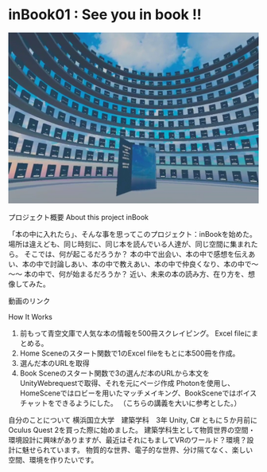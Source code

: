 # inBook01 : See you in book !!

<p align="center">
  <img src="./Assets/ReadmeImages/ForReadme.jpg" width="738">
</p>

プロジェクト概要
About this project
inBook

「本の中に入れたら」、そんな事を思ってこのプロジェクト：inBookを始めた。
場所は違えども、同じ時刻に、同じ本を読んでいる人達が、同じ空間に集まれたら。
そこでは、何が起こるだろうか？
本の中で出会い、本の中で感想を伝えあい、本の中で討論しあい、本の中で教えあい、本の中で仲良くなり、本の中で～～～
本の中で、何が始まるだろうか？
近い、未来の本の読み方、在り方を、想像してみた。

動画のリンク

How It Works
1.	前もって青空文庫で人気な本の情報を500冊スクレイピング。
Excel fileにまとめる。
2.	Home Sceneのスタート関数で1のExcel fileをもとに本500冊を作成。
3.	選んだ本のURLを取得
4.	Book Sceneのスタート関数で3の選んだ本のURLから本文をUnityWebrequestで取得、それを元にページ作成
Photonを使用し、HomeSceneではロビーを用いたマッチメイキング、BookSceneではボイスチャットをできるようにした。
（こちらの講義を大いに参考とした。）

自分のことについて
横浜国立大学　建築学科　3年
Unity, C# ともに５か月前にOculus Quest 2を買った際に始めました。
建築学科生として物質世界の空間・環境設計に興味がありますが、最近はそれにもましてVRのワールド？環境？設計に魅せられています。
物質的な世界、電子的な世界、分け隔てなく、楽しい空間、環境を作りたいです。
